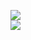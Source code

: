 [![](https://img.shields.io/badge/Made%20With-Github%20Spray-lightgrey.svg?style=for-the-badge&logo=github)](https://github.com/Annihil/github-spray#1221)  
[![](https://i.imgur.com/2DrTn0Z.gif)](https://github.com/Annihil/github-spray)